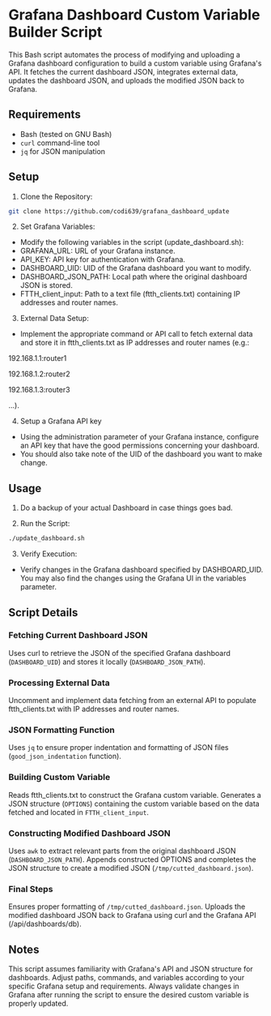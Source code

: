 # Grafana Dashboard Custom Variable Builder Script

This Bash script automates the process of modifying and uploading a Grafana dashboard configuration to build a custom variable using Grafana's API. It fetches the current dashboard JSON, integrates external data, updates the dashboard JSON, and uploads the modified JSON back to Grafana.

## Requirements

- Bash (tested on GNU Bash)
- `curl` command-line tool
- `jq` for JSON manipulation

## Setup

1. Clone the Repository:

```bash
git clone https://github.com/codi639/grafana_dashboard_update
```

2. Set Grafana Variables:
  - Modify the following variables in the script (update_dashboard.sh):
  - GRAFANA_URL: URL of your Grafana instance.
  - API_KEY: API key for authentication with Grafana.
  - DASHBOARD_UID: UID of the Grafana dashboard you want to modify.
  - DASHBOARD_JSON_PATH: Local path where the original dashboard JSON is stored.
  - FTTH_client_input: Path to a text file (ftth_clients.txt) containing IP addresses and router names.

3. External Data Setup:
  - Implement the appropriate command or API call to fetch external data and store it in ftth_clients.txt as IP addresses and router names
(e.g.:

192.168.1.1:router1

192.168.1.2:router2

192.168.1.3:router3

...).

4. Setup a Grafana API key
  - Using the administration parameter of your Grafana instance, configure an API key that have the good permissions concerning your dashboard.
  - You should also take note of the UID of the dashboard you want to make change.

## Usage
1. Do a backup of your actual Dashboard in case things goes bad.

2. Run the Script:

```bash
./update_dashboard.sh
```

3. Verify Execution:
- Verify changes in the Grafana dashboard specified by DASHBOARD_UID. You may also find the changes using the Grafana UI in the variables parameter.

## Script Details
### Fetching Current Dashboard JSON

Uses curl to retrieve the JSON of the specified Grafana dashboard (`DASHBOARD_UID`) and stores it locally (`DASHBOARD_JSON_PATH`).

### Processing External Data

Uncomment and implement data fetching from an external API to populate ftth_clients.txt with IP addresses and router names.

### JSON Formatting Function

Uses `jq` to ensure proper indentation and formatting of JSON files (`good_json_indentation` function).

### Building Custom Variable

Reads ftth_clients.txt to construct the Grafana custom variable.
Generates a JSON structure (`OPTIONS`) containing the custom variable based on the data fetched and located in `FTTH_client_input`.

### Constructing Modified Dashboard JSON

Uses `awk` to extract relevant parts from the original dashboard JSON (`DASHBOARD_JSON_PATH`).
Appends constructed OPTIONS and completes the JSON structure to create a modified JSON (`/tmp/cutted_dashboard.json`).

### Final Steps

Ensures proper formatting of `/tmp/cutted_dashboard.json`.
Uploads the modified dashboard JSON back to Grafana using curl and the Grafana API (/api/dashboards/db).

## Notes

This script assumes familiarity with Grafana's API and JSON structure for dashboards.
Adjust paths, commands, and variables according to your specific Grafana setup and requirements.
Always validate changes in Grafana after running the script to ensure the desired custom variable is properly updated.
